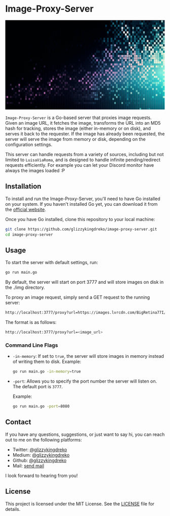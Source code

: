 # Image-Proxy-Server

![banner](banner.png)

`Image-Proxy-Server` is a Go-based server that proxies image requests. Given an image URL, it fetches the image, transforms the URL into an MD5 hash for tracking, stores the image (either in-memory or on disk), and serves it back to the requester. If the image has already been requested, the server will serve the image from memory or disk, depending on the configuration settings.

This server can handle requests from a variety of sources, including but not limited to `LuisaViaRoma`, and is designed to handle infinite pending/redirect requests efficiently. For example you can let your Discord monitor have always the images loaded :P

## Installation

To install and run the Image-Proxy-Server, you'll need to have Go installed on your system. If you haven't installed Go yet, you can download it from the [official website](https://golang.org/dl/).

Once you have Go installed, clone this repository to your local machine:

```bash
git clone https://github.com/glizzykingdreko/image-proxy-server.git
cd image-proxy-server
```

## Usage

To start the server with default settings, run:

```bash
go run main.go
```
By default, the server will start on port 3777 and will store images on disk in the ./img directory.

To proxy an image request, simply send a GET request to the running server:
```bash
http://localhost:3777/proxy?url=https://images.lvrcdn.com/BigRetina77I/3FL/006_597aaf87-6887-49d6-892d-39bded9f3693.JPG
```
The format is as follows:
```bash
http://localhost:3777/proxy?url=<image_url>
```

### Command Line Flags

- `-in-memory`: If set to `true`, the server will store images in memory instead of writing them to disk.
  Example: 
  ```bash
  go run main.go -in-memory=true
  ```
- `-port`: Allows you to specify the port number the server will listen on. The default port is `3777`.
  
  Example: 
  ```bash
  go run main.go -port=8080
  ```

## Contact

If you have any questions, suggestions, or just want to say hi, you can reach out to me on the following platforms:

- Twitter: [@glizzykingdreko](https://twitter.com/glizzykingdreko)
- Medium: [@glizzykingdreko](https://medium.com/@glizzykingdreko)
- Github: [@glizzykingdreko](https://github.com/glizzykingdreko)
- Mail: [send mail](mailto:glizzykingdreko@protonmail.com)

I look forward to hearing from you!

## License
This project is licensed under the MIT License. See the [LICENSE](/LICENSE) file for details.